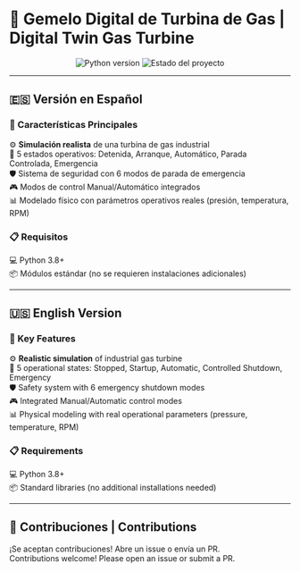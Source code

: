 # 🚀 Gemelo Digital de Turbina de Gas | Digital Twin Gas Turbine

<div align="center">
  <img src="https://img.shields.io/badge/Python-3.8%2B-blue?logo=python" alt="Python version">
  <img src="https://img.shields.io/badge/Estado-Estable-brightgreen" alt="Estado del proyecto">
</div>

---

## 🇪🇸 Versión en Español

### 🌟 Características Principales
⚙️ **Simulación realista** de una turbina de gas industrial  
🔄 5 estados operativos: Detenida, Arranque, Automático, Parada Controlada, Emergencia  
🛡️ Sistema de seguridad con 6 modos de parada de emergencia  
🎮 Modos de control Manual/Automático integrados  
📊 Modelado físico con parámetros operativos reales (presión, temperatura, RPM)


### 📋 Requisitos
💻 Python 3.8+  
📦 Módulos estándar (no se requieren instalaciones adicionales)

---

## 🇺🇸 English Version

### 🌟 Key Features
⚙️ **Realistic simulation** of industrial gas turbine  
🔄 5 operational states: Stopped, Startup, Automatic, Controlled Shutdown, Emergency  
🛡️ Safety system with 6 emergency shutdown modes  
🎮 Integrated Manual/Automatic control modes  
📊 Physical modeling with real operational parameters (pressure, temperature, RPM)


### 📋 Requirements
💻 Python 3.8+  
📦 Standard libraries (no additional installations needed)

---

## 🤝 Contribuciones | Contributions
¡Se aceptan contribuciones! Abre un issue o envía un PR.  
Contributions welcome! Please open an issue or submit a PR.

